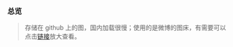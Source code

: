 ### 总览
> 存储在 github 上的图，国内加载很慢；使用的是微博的图床，有需要可以点击[链接](https://wx4.sinaimg.cn/large/008xvbVOgy1hbiyfs8iq3j318i1q4wu6.jpg)放大查看。

<img src="https://wx4.sinaimg.cn/large/008xvbVOgy1hbiyfs8iq3j318i1q4wu6.jpg" alt="" />
